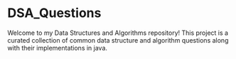 # DSA_Questions
Welcome to my Data Structures and Algorithms repository! This project is a curated collection of common data structure and algorithm questions along with their implementations in java.
